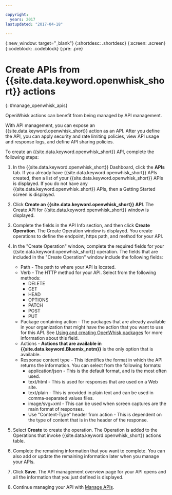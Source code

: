 ```yaml
---

copyright:
  years: 2017
lastupdated: "2017-04-18"

---
```



{:new_window: target="_blank"}
{:shortdesc: .shortdesc}
{:screen: .screen}
{:codeblock: .codeblock}
{:pre: .pre}

# Create APIs from {{site.data.keyword.openwhisk_short}} actions
{: #manage_openwhisk_apis}

OpenWhisk actions can benefit from being managed by API management.

With API management, you can expose an {{site.data.keyword.openwhisk_short}} action as an API. After you define the API, you can apply security and rate limiting policies, view API usage and response logs, and define API sharing policies.  

To create an {{site.data.keyword.openwhisk_short}} API, complete the following steps:

1. In the {{site.data.keyword.openwhisk_short}} Dashboard, click the **APIs** tab. If you already have {{site.data.keyword.openwhisk_short}} APIs created, then a list of your {{site.data.keyword.openwhisk_short}} APIs is displayed. If you do not have any {{site.data.keyword.openwhisk_short}} APIs, then a Getting Started screen is displayed. 
2. Click **Create an {{site.data.keyword.openwhisk_short}} API**. The Create API for {{site.data.keyword.openwhisk_short}} window is displayed. 
3. Complete the fields in the API Info section, and then click **Create Operation**. The Create Operation window is displayed. You create operations to define the endpoint, https path, and method for your API.
4. In the "Create Operation" window, complete the required fields for your {{site.data.keyword.openwhisk_short}} operation. The fields that are included in the "Create Operation" window include the following fields:

    * Path - The path to where your API is located. 
    * Verb - The HTTP method for your API. Select from the following methods:
	    * DELETE
		* GET
		* HEAD
		* OPTIONS
		* PATCH
		* POST
		* PUT
	* Package containing action - The packages that are already available in your organization that might have the action that you want to use for this API. See [Using and creating OpenWhisk packages](../../openwhisk/openwhisk_packages.html) for more information about this field.
	* Actions - **Actions that are available in {{site.data.keyword.Bluemix_notm}}** is the only option that is available.
	* Response content type - This identifies the format in which the API returns the information. You can select from the following formats:
	    * application/json - This is the default format, and is the most often used.
		* text/html - This is used for responses that are used on a Web site.
		* text/plain - This is provided in plain text and can be used in comma-separated values files.
		* image/svg+xml - This can be used when screen captures are the main format of responses.
		* Use "Content-Type" header from action - This is dependent on the type of content that is in the header of the response. 
	
5. Select **Create** to create the operation. The Operation is added to the Operations that invoke {{site.data.keyword.openwhisk_short}} actions table.
5. Complete the remaining information that you want to complete. You can also add or update the remaining information later when you manage your APIs.
6. Click **Save**. The API management overview page for your API opens and all the information that you just defined is displayed.
7. Continue managing your API with [Manage APIs](manage_apis.html).
